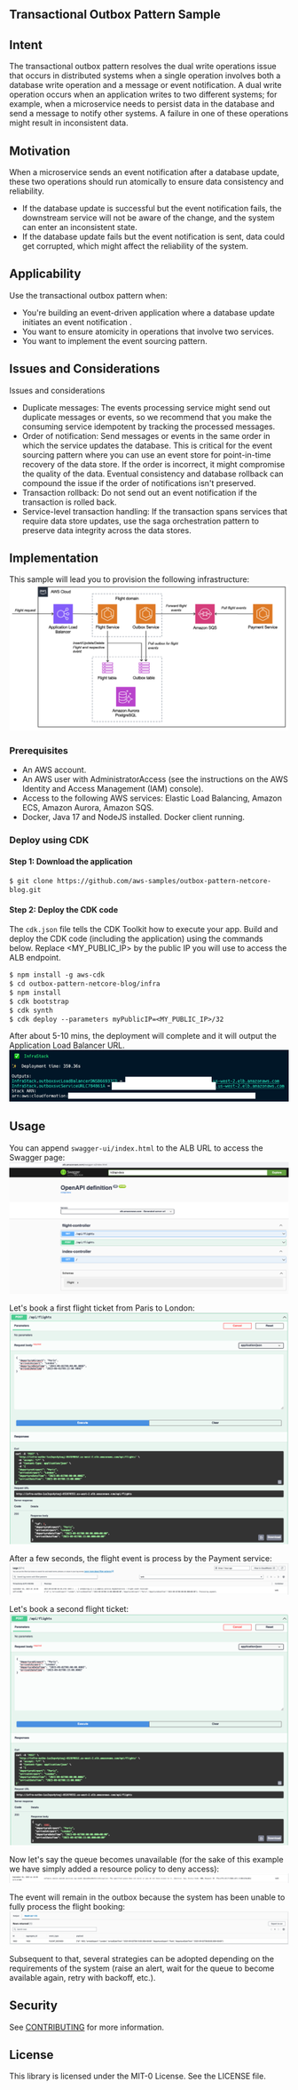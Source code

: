 ## Transactional Outbox Pattern Sample

## Intent

The transactional outbox pattern resolves the dual write operations issue that occurs in distributed systems when a single operation involves both a database write operation and a message or event notification. A dual write operation occurs when an application writes to two different systems; for example, when a microservice needs to persist data in the database and send a message to notify other systems. A failure in one of these operations might result in inconsistent data.

## Motivation

When a microservice sends an event notification after a database update, these two operations should run atomically to ensure data consistency and reliability.
- If the database update is successful but the event notification fails, the downstream service will not be aware of the change, and the system can enter an inconsistent state.
- If the database update fails but the event notification is sent, data could get corrupted, which might affect the reliability of the system.

## Applicability

Use the transactional outbox pattern when:
- You're building an event-driven application where a database update initiates an event notification .
- You want to ensure atomicity in operations that involve two services.
- You want to implement the event sourcing pattern.

## Issues and Considerations

Issues and considerations
- Duplicate messages: The events processing service might send out duplicate messages or events, so we recommend that you make the consuming service idempotent by tracking the processed messages.
- Order of notification: Send messages or events in the same order in which the service updates the database. This is critical for the event sourcing pattern where you can use an event store for point-in-time recovery of the data store. If the order is incorrect, it might compromise the quality of the data. Eventual consistency and database rollback can compound the issue if the order of notifications isn't preserved.
- Transaction rollback: Do not send out an event notification if the transaction is rolled back.
- Service-level transaction handling: If the transaction spans services that require data store updates, use the saga orchestration pattern to preserve data integrity across the data stores.

## Implementation

This sample will lead you to provision the following infrastructure:
![Infra](img/outbox-sample-infra.png)

### Prerequisites

- An AWS account.
- An AWS user with AdministratorAccess (see the instructions on the AWS Identity and Access Management (IAM) console).
- Access to the following AWS services: Elastic Load Balancing, Amazon ECS, Amazon Aurora, Amazon SQS.
- Docker, Java 17 and NodeJS installed. Docker client running.

### Deploy using CDK

#### Step 1: Download the application

```shell
$ git clone https://github.com/aws-samples/outbox-pattern-netcore-blog.git
```
#### Step 2: Deploy the CDK code

The `cdk.json` file tells the CDK Toolkit how to execute your app. Build and deploy the CDK code (including the application) using the commands below. Replace <MY_PUBLIC_IP> by the public IP you will use to access the ALB endpoint.

```shell
$ npm install -g aws-cdk
$ cd outbox-pattern-netcore-blog/infra
$ npm install
$ cdk bootstrap
$ cdk synth
$ cdk deploy --parameters myPublicIP=<MY_PUBLIC_IP>/32
```
After about 5-10 mins, the deployment will complete and it will output the Application Load Balancer URL. 
![StackOutput](img/outbox-pattern-stack-output.png)

## Usage

You can append `swagger-ui/index.html` to the ALB URL to access the Swagger page:
![SwaggerPage](img/outbox-pattern-swagger-page.png)

Let's book a first flight ticket from Paris to London:
![FirstFlight](img/outbox-pattern-first-flight.png)

After a few seconds, the flight event is process by the Payment service:
![FlightProcessed](img/outbox-pattern-first-flight-processed.png)

Let's book a second flight ticket:
![SecondFlight](img/outbox-pattern-second-flight.png)

Now let's say the queue becomes unavailable (for the sake of this example we have simply added a resource policy to deny access):
![QueueUnavailable](img/outbox-pattern-queue-unavailable.png)

The event will remain in the outbox because the system has been unable to fully process the flight booking:
![FlightOutbox](img/outbox-pattern-event.png)

Subsequent to that, several strategies can be adopted depending on the requirements of the system (raise an alert, wait for the queue to become available again, retry with backoff, etc.).

## Security

See [CONTRIBUTING](CONTRIBUTING.md#security-issue-notifications) for more information.

## License

This library is licensed under the MIT-0 License. See the LICENSE file.